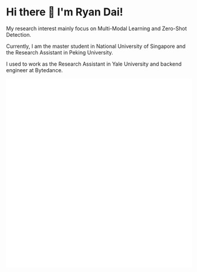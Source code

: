 #                                                   Hi there 👋 I'm Ryan Dai!

My research interest mainly focus on Multi-Modal Learning and Zero-Shot Detection.

Currently, I am the master student in National University of Singapore and the Research Assistant in Peking University.

I used to work as the Research Assistant in Yale University and backend engineer at Bytedance.

    
![Metrics](https://github.com/johncruyff14/johncruyff14/blob/main/github-metrics.svg)



